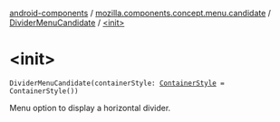 [android-components](../../index.md) / [mozilla.components.concept.menu.candidate](../index.md) / [DividerMenuCandidate](index.md) / [&lt;init&gt;](./-init-.md)

# &lt;init&gt;

`DividerMenuCandidate(containerStyle: `[`ContainerStyle`](../-container-style/index.md)` = ContainerStyle())`

Menu option to display a horizontal divider.

